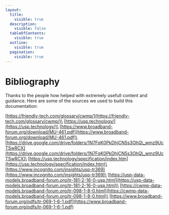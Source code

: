 ```yaml
---
layout:
  title:
    visible: true
  description:
    visible: false
  tableOfContents:
    visible: true
  outline:
    visible: true
  pagination:
    visible: true
---
```


# Bibliography

Thanks to the people how helped with extremely usefull content and guidance. Here are some of the sources we used to build this documentation:

[https://friendly-tech.com/glossary/cwmp/](https://friendly-tech.com/glossary/cwmp/)\
[https://usp.technology/](https://usp.technology/)\
[https://www.broadband-forum.org/download/MU-461.pdf](https://www.broadband-forum.org/download/MU-461.pdf)\
[https://drive.google.com/drive/folders/1N7FqK0PkDhjCN5s3OhQ\_wmz9UcTSwRCX](https://drive.google.com/drive/folders/1N7FqK0PkDhjCN5s3OhQ\_wmz9UcTSwRCX)\
[https://usp.technology/specification/index.htm](https://usp.technology/specification/index.htm)\
[https://www.incognito.com/insights/usp-tr369](https://www.incognito.com/insights/usp-tr369)\
[https://usp-data-models.broadband-forum.org/tr-181-2-16-0-usp.html](https://usp-data-models.broadband-forum.org/tr-181-2-16-0-usp.html)\
[https://cwmp-data-models.broadband-forum.org/tr-098-1-8-0.html](https://cwmp-data-models.broadband-forum.org/tr-098-1-8-0.html)\
[https://www.broadband-forum.org/pdfs/tr-069-1-6-1.pdf](https://www.broadband-forum.org/pdfs/tr-069-1-6-1.pdf)
